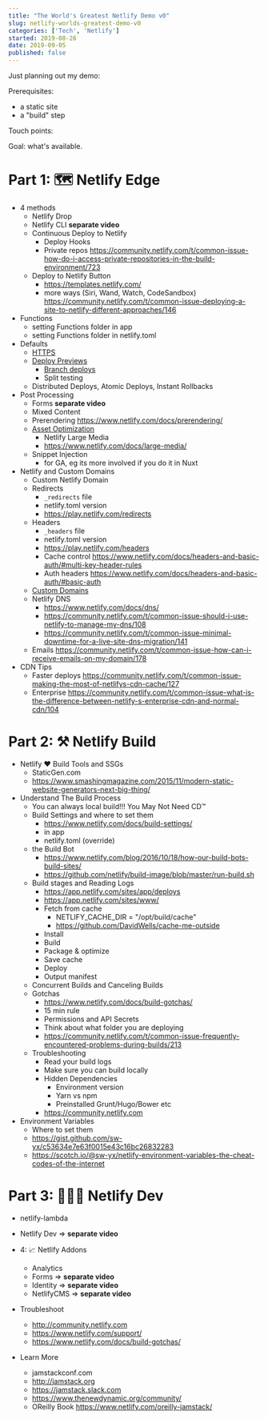```yaml
---
title: "The World's Greatest Netlify Demo v0"
slug: netlify-worlds-greatest-demo-v0
categories: ['Tech', 'Netlify']
started: 2019-08-26
date: 2019-09-05
published: false
---
```


Just planning out my demo:

Prerequisites:

- a static site
- a "build" step

Touch points:

Goal: what's available.

# Part 1: 🗺️ Netlify Edge

- 4 methods
  - Netlify Drop
  - Netlify CLI **separate video**
  - Continuous Deploy to Netlify
    - Deploy Hooks
    - Private repos https://community.netlify.com/t/common-issue-how-do-i-access-private-repositories-in-the-build-environment/723
  - Deploy to Netlify Button
    - https://templates.netlify.com/
    - more ways (Siri, Wand, Watch, CodeSandbox) https://community.netlify.com/t/common-issue-deploying-a-site-to-netlify-different-approaches/146
- Functions
  - setting Functions folder in app
  - setting Functions folder in netlify.toml
- Defaults
  - [HTTPS](https://www.netlify.com/docs/ssl/)
  - [Deploy Previews](https://www.netlify.com/docs/continuous-deployment/#branches-deploys)
    - [Branch deploys](https://www.netlify.com/docs/continuous-deployment/#branches-deploys)
    - Split testing
  - Distributed Deploys, Atomic Deploys, Instant Rollbacks
- Post Processing
  - Forms **separate video**
  - Mixed Content
  - Prerendering https://www.netlify.com/docs/prerendering/
  - [Asset Optimization](https://www.netlify.com/blog/2019/08/05/control-your-asset-optimization-settings-from-netlify.toml/)
    - Netlify Large Media
    - https://www.netlify.com/docs/large-media/
  - Snippet Injection
    - for GA, eg its more involved if you do it in Nuxt
- Netlify and Custom Domains
  - Custom Netlify Domain
  - Redirects
    - `_redirects` file
    - netlify.toml version
    - https://play.netlify.com/redirects
  - Headers
    - `_headers` file
    - netlify.toml version
    - https://play.netlify.com/headers
    - Cache control https://www.netlify.com/docs/headers-and-basic-auth/#multi-key-header-rules
    - Auth headers https://www.netlify.com/docs/headers-and-basic-auth/#basic-auth
  - [Custom Domains](https://www.netlify.com/docs/custom-domains/)
  - Netlify DNS
    - https://www.netlify.com/docs/dns/
    - https://community.netlify.com/t/common-issue-should-i-use-netlify-to-manage-my-dns/108
    - https://community.netlify.com/t/common-issue-minimal-downtime-for-a-live-site-dns-migration/141
  - Emails https://community.netlify.com/t/common-issue-how-can-i-receive-emails-on-my-domain/178
- CDN Tips
  - Faster deploys https://community.netlify.com/t/common-issue-making-the-most-of-netlifys-cdn-cache/127
  - Enterprise https://community.netlify.com/t/common-issue-what-is-the-difference-between-netlify-s-enterprise-cdn-and-normal-cdn/104

# Part 2: ⚒️ Netlify Build

- Netlify ❤️ Build Tools and SSGs
  - StaticGen.com
  - https://www.smashingmagazine.com/2015/11/modern-static-website-generators-next-big-thing/
- Understand The Build Process
  - You can always local build!!! You May Not Need CD™
  - Build Settings and where to set them
    - https://www.netlify.com/docs/build-settings/
    - in app
    - netlify.toml (override)
  - the Build Bot
    - https://www.netlify.com/blog/2016/10/18/how-our-build-bots-build-sites/
    - https://github.com/netlify/build-image/blob/master/run-build.sh
  - Build stages and Reading Logs
    - https://app.netlify.com/sites/app/deploys
    - https://app.netlify.com/sites/www/
    - Fetch from cache
      - NETLIFY_CACHE_DIR = "/opt/build/cache"
      - https://github.com/DavidWells/cache-me-outside
    - Install
    - Build
    - Package & optimize
    - Save cache
    - Deploy
    - Output manifest
  - Concurrent Builds and Canceling Builds
  - Gotchas
    - https://www.netlify.com/docs/build-gotchas/
    - 15 min rule
    - Permissions and API Secrets
    - Think about what folder you are deploying
    - https://community.netlify.com/t/common-issue-frequently-encountered-problems-during-builds/213
  - Troubleshooting
    - Read your build logs
    - Make sure you can build locally
    - Hidden Dependencies
      - Environment version
      - Yarn vs npm
      - Preinstalled Grunt/Hugo/Bower etc
    - https://community.netlify.com
- Environment Variables
  - Where to set them
  - https://gist.github.com/sw-yx/c53634e7e63f0015e43c16bc26832283
  - https://scotch.io/@sw-yx/netlify-environment-variables-the-cheat-codes-of-the-internet

# Part 3: 👩🏼‍💻 Netlify Dev

- netlify-lambda
- Netlify Dev => **separate video**

- 4: 📈 Netlify Addons
  - Analytics
  - Forms => **separate video**
  - Identity => **separate video**
  - NetlifyCMS => **separate video**
- Troubleshoot
  - http://community.netlify.com
  - https://www.netlify.com/support/
  - https://www.netlify.com/docs/build-gotchas/
- Learn More
  - jamstackconf.com
  - http://jamstack.org
  - https://jamstack.slack.com
  - https://www.thenewdynamic.org/community/
  - OReilly Book https://www.netlify.com/oreilly-jamstack/
